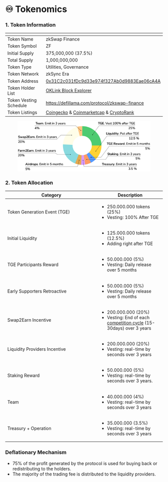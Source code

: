 # ♾ Tokenomics

### 1. Token Information

<table><thead><tr><th width="301"></th><th></th></tr></thead><tbody><tr><td>Token Name</td><td>zkSwap Finance</td></tr><tr><td>Token Symbol</td><td>ZF</td></tr><tr><td>Initial Supply</td><td>375,000,000 (37.5%)</td></tr><tr><td>Total Supply</td><td>1,000,000,000</td></tr><tr><td>Token Type</td><td>Utilities, Governance</td></tr><tr><td>Token Network</td><td>zkSync Era</td></tr><tr><td>Token Address</td><td><a href="https://explorer.zksync.io/address/0x31C2c031fDc9d33e974f327Ab0d9883Eae06cA4A">0x31C2c031fDc9d33e974f327Ab0d9883Eae06cA4A</a></td></tr><tr><td>Token Holder List</td><td><a href="https://www.oklink.com/zksync/token/0x31c2c031fdc9d33e974f327ab0d9883eae06ca4a">OKLink Block Explorer</a></td></tr><tr><td>Token Vesting Schedule</td><td><a href="https://defillama.com/protocol/zkswap-finance">https://defillama.com/protocol/zkswap-finance</a></td></tr><tr><td>Token Listings</td><td><a href="https://www.coingecko.com/en/coins/zkswap-finance">Coingecko</a> &#x26; <a href="https://coinmarketcap.com/currencies/zkswap-finance/">Coinmarketcap</a> &#x26; <a href="https://cryptorank.io/price/zkswap-finance">CryptoRank</a></td></tr></tbody></table>



<figure><img src="../.gitbook/assets/Tokenomics_-_Docs.png" alt=""><figcaption></figcaption></figure>

###

### 2. Token Allocation

<table><thead><tr><th width="281">Category</th><th>Description</th></tr></thead><tbody><tr><td>Token Generation Event (TGE)</td><td><ul><li>250.000.000 tokens (25%)</li><li>Vesting: 100% After TGE</li></ul></td></tr><tr><td>Initial Liquidity</td><td><ul><li>125.000.000 tokens (12.5%)</li><li>Adding right after TGE</li></ul></td></tr><tr><td>TGE Participants Reward</td><td><ul><li>50.000.000 (5%)</li><li>Vesting: Daily release over 5 months</li></ul></td></tr><tr><td>Early Supporters Retroactive</td><td><ul><li>50.000.000 (5%)</li><li>Vesting: Daily release over 5 months</li></ul></td></tr><tr><td>Swap2Earn Incentive</td><td><ul><li>200.000.000 (20%)</li><li>Vesting: End of each <a href="../highlights/swap2earn.md#cycle">competition cycle</a> (15-30days) over 3 years</li></ul></td></tr><tr><td>Liquidity Providers Incentive</td><td><ul><li>200.000.000 (20%)</li><li>Vesting: real-time by seconds over 3 years</li></ul></td></tr><tr><td>Staking Reward</td><td><ul><li>50.000.000 (5%)</li><li>Vesting: real-time by seconds over 3 years.</li></ul></td></tr><tr><td>Team</td><td><ul><li>40.000.000 (4%)</li><li>Vesting: real-time by seconds over 3 years</li></ul></td></tr><tr><td>Treasury + Operation</td><td><ul><li>35.000.000 (3.5%)</li><li>Vesting: real-time by seconds over 3 years</li></ul></td></tr></tbody></table>

### **Deflationary Mechanism**

* 75% of the profit generated by the protocol is used for buying back or redistributing to the holders.&#x20;
* The majority of the trading fee is distributed to the liquidity providers.
